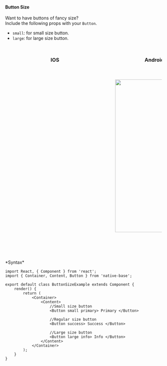 #### Button Size

Want to have buttons of fancy size?<br />
Include the following props with your <code>Button</code>.
* <code>small</code>: for small size button.
* <code>large</code>: for large size button.

<br />
    <table>
      <thead>
        <tr style="border-style: hidden">
          <th style="border-style: hidden; padding-right: 34px;">IOS</th>
          <th style="padding-right: 140px;">Android</th>
        </tr>
      </thead>
      <thead>
        <tr style="border-style: hidden">
          <th style="border-style: hidden"><div style="background: url(../../assets/iphone.png) no-repeat; padding: 63px 20px 100px 18px; width: 292px"><img src="{{('../../assets/ios/components/button-size.png')}}" alt="" /></div></th>
          <th><div style="background: url(../../assets/android.png) no-repeat; padding: 45px 118px 68px 0px; background-size: 292px 576px;"><img height="490px" width="266px" src="{{('../../assets/android/components/button-size.png')}}" alt="" /></div></th>
        </tr>
      </thead>
    </table>
*Syntax*

<pre class="line-numbers"><code class="language-jsx">import React, { Component } from 'react';
import { Container, Content, Button } from 'native-base';
​
export default class ButtonSizeExample extends Component {
    render() {
        return (
            &lt;Container>
                &lt;Content>
                    //Small size button
                    &lt;Button small primary> Primary &lt;/Button>

                    //Regular size button
                    &lt;Button success> Success &lt;/Button>

                    //Large size button
                    &lt;Button large info> Info &lt;/Button>
                &lt;/Content>
            &lt;/Container>
        );
    }
}</code></pre>
